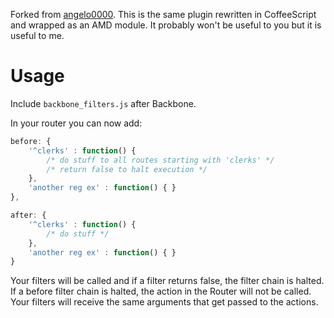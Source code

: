 Forked from [angelo0000](https://github.com/angelo0000/backbone_filters).
This is the same plugin rewritten in CoffeeScript and wrapped as an AMD module.
It probably won't be useful to you but it is useful to me.

# Usage

Include `backbone_filters.js` after Backbone.

In your router you can now add:

```javascript
before: {
	'^clerks' : function() {
		/* do stuff to all routes starting with 'clerks' */
		/* return false to halt execution */
	},
	'another reg ex' : function() { }
},

after: {
	'^clerks' : function() {
		/* do stuff */
	},
	'another reg ex' : function() { }
}
```

Your filters will be called and if a filter returns false, the filter chain is halted.
If a before filter chain is halted, the action in the Router will not be called. Your
filters will receive the same arguments that get passed to the actions.